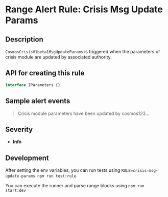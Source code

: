 # Range Alert Rule: Crisis Msg Update Params

## Description

`CosmosCrisisV1beta1MsgUpdateParams` is triggered when the parameters of crisis module are updated by associated authority.

## API for creating this rule

```typescript
interface IParameters {}
```

## Sample alert events

> Crisis module parameters have been updated by cosmos123...

## Severity

- **Info**

## Development

After setting the env variables, you can run tests using `RULE=crisis-msg-update-params npm run test:rule`.

You can execute the runner and parse range blocks using `npm run start:dev`
